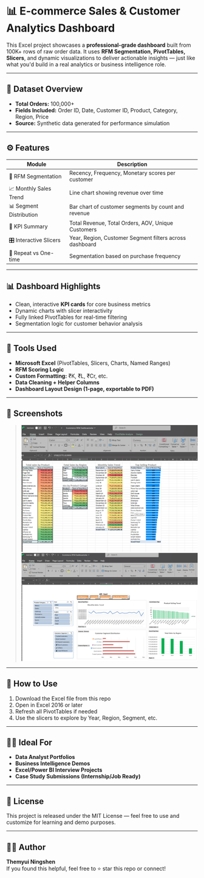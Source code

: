 # 📊 E-commerce Sales & Customer Analytics Dashboard

This Excel project showcases a **professional-grade dashboard** built from 100K+ rows of raw order data. It uses **RFM Segmentation, PivotTables, Slicers**, and dynamic visualizations to deliver actionable insights — just like what you'd build in a real analytics or business intelligence role.

---

## 📁 Dataset Overview

- **Total Orders:** 100,000+
- **Fields Included:** Order ID, Date, Customer ID, Product, Category, Region, Price
- **Source:** Synthetic data generated for performance simulation

---

## ⚙️ Features

| Module                      | Description                                              |
|----------------------------|----------------------------------------------------------|
| 🧾 RFM Segmentation         | Recency, Frequency, Monetary scores per customer         |
| 📈 Monthly Sales Trend      | Line chart showing revenue over time                    |
| 📊 Segment Distribution     | Bar chart of customer segments by count and revenue     |
| 🧮 KPI Summary              | Total Revenue, Total Orders, AOV, Unique Customers       |
| 🎛 Interactive Slicers      | Year, Region, Customer Segment filters across dashboard |
| 🔁 Repeat vs One-time       | Segmentation based on purchase frequency                |

---

## 📊 Dashboard Highlights

- Clean, interactive **KPI cards** for core business metrics  
- Dynamic charts with slicer interactivity  
- Fully linked PivotTables for real-time filtering  
- Segmentation logic for customer behavior analysis  

---

## 🧠 Tools Used

- **Microsoft Excel** (PivotTables, Slicers, Charts, Named Ranges)
- **RFM Scoring Logic**
- **Custom Formatting:** ₹K, ₹L, ₹Cr, etc.
- **Data Cleaning + Helper Columns**
- **Dashboard Layout Design (1-page, exportable to PDF)**

---

## 📸 Screenshots
>![Dashboard Screenshot](https://github.com/Themyui/E-commerce-RFM-Dashboard-/blob/main/Dashboad1.png)
>![Dashboard Screenshot](Dashboard2.png)


---

## 🚀 How to Use

1. Download the Excel file from this repo
2. Open in Excel 2016 or later
3. Refresh all PivotTables if needed
4. Use the slicers to explore by Year, Region, Segment, etc.

---

## 🧑‍💼 Ideal For

- **Data Analyst Portfolios**
- **Business Intelligence Demos**
- **Excel/Power BI Interview Projects**
- **Case Study Submissions (Internship/Job Ready)**

---

## 📄 License

This project is released under the MIT License — feel free to use and customize for learning and demo purposes.

---

## 🙋‍♂️ Author

**Themyui Ningshen**  
If you found this helpful, feel free to ⭐ star this repo or connect!
